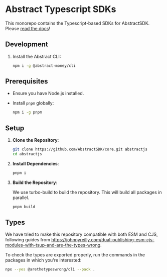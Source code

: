 # Abstract Typescript SDKs

This monorepo contains the Typescript-based SDKs for AbstractSDK. Please [read the docs](https://js.abstract.money)!

## Development

1. Install the Abstract CLI:

   ```bash
   npm i -g @abstract-money/cli
   ```

## Prerequisites

- Ensure you have Node.js installed.
- Install `pnpm` globally:

  ```bash
  npm i -g pnpm
  ```

## Setup

1. **Clone the Repository**:

   ```bash
   git clone https://github.com/AbstractSDK/core.git abstractjs
   cd abstractjs
   ```
   
2. **Install Dependencies**:

   ```bash
   pnpm i
   ```

3. **Build the Repository**:

   We use turbo-build to build the repository. This will build all packages in parallel.

   ```bash
   pnpm build
   ```


## Types

We have tried to make this repository compatible with both ESM and CJS, following guides from https://johnnyreilly.com/dual-publishing-esm-cjs-modules-with-tsup-and-are-the-types-wrong.

To check the types are exported properly, run the commands in the packages in which you're interested:
```bash
npx --yes @arethetypeswrong/cli --pack .
```
